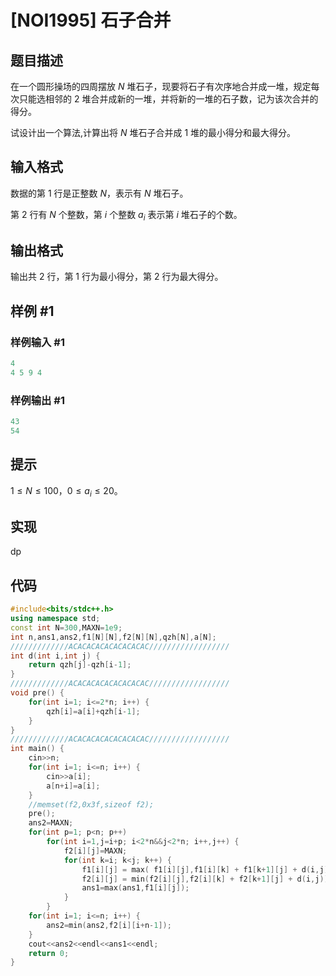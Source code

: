 # [NOI1995] 石子合并

## 题目描述

在一个圆形操场的四周摆放 $N$ 堆石子，现要将石子有次序地合并成一堆，规定每次只能选相邻的 $2$ 堆合并成新的一堆，并将新的一堆的石子数，记为该次合并的得分。

试设计出一个算法,计算出将 $N$ 堆石子合并成 $1$ 堆的最小得分和最大得分。

## 输入格式

数据的第 $1$ 行是正整数 $N$，表示有 $N$ 堆石子。

第 $2$ 行有 $N$ 个整数，第 $i$ 个整数 $a_i$ 表示第 $i$ 堆石子的个数。

## 输出格式

输出共 $2$ 行，第 $1$ 行为最小得分，第 $2$ 行为最大得分。

## 样例 #1

### 样例输入 #1

```C++
4
4 5 9 4
```

### 样例输出 #1

```C++
43
54
```

## 提示

$1\leq N\leq 100$，$0\leq a_i\leq 20$。

## 实现

dp

## 代码

```C++
#include<bits/stdc++.h>
using namespace std;
const int N=300,MAXN=1e9;
int n,ans1,ans2,f1[N][N],f2[N][N],qzh[N],a[N];
/////////////ACACACACACACACACAC//////////////////
int d(int i,int j) {
	return qzh[j]-qzh[i-1];
}
/////////////ACACACACACACACACAC//////////////////
void pre() {
	for(int i=1; i<=2*n; i++) {
		qzh[i]=a[i]+qzh[i-1];
	}
}
/////////////ACACACACACACACACAC//////////////////
int main() {
	cin>>n;
	for(int i=1; i<=n; i++) {
		cin>>a[i];
		a[n+i]=a[i];
	}
	//memset(f2,0x3f,sizeof f2);
	pre();
	ans2=MAXN;
	for(int p=1; p<n; p++)
		for(int i=1,j=i+p; i<2*n&&j<2*n; i++,j++) {
			f2[i][j]=MAXN;
			for(int k=i; k<j; k++) {
				f1[i][j] = max(	f1[i][j],f1[i][k] + f1[k+1][j] + d(i,j));
				f2[i][j] = min(f2[i][j],f2[i][k] + f2[k+1][j] + d(i,j));
				ans1=max(ans1,f1[i][j]);
			}
		}
	for(int i=1; i<=n; i++) {
		ans2=min(ans2,f2[i][i+n-1]);
	}
	cout<<ans2<<endl<<ans1<<endl;
	return 0;
}
```

